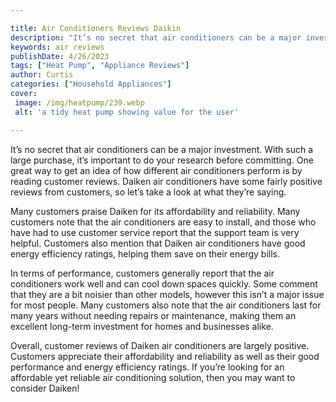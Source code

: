 ```yaml
---

title: Air Conditioners Reviews Daikin
description: "It’s no secret that air conditioners can be a major investment. With such a large purchase, it’s important to do your research bef...swipe up to find out"
keywords: air reviews
publishDate: 4/26/2023
tags: ["Heat Pump", "Appliance Reviews"]
author: Curtis
categories: ["Household Appliances"]
cover: 
 image: /img/heatpump/239.webp
 alt: 'a tidy heat pump showing value for the user'

---
```


It’s no secret that air conditioners can be a major investment. With such a large purchase, it’s important to do your research before committing. One great way to get an idea of how different air conditioners perform is by reading customer reviews. Daiken air conditioners have some fairly positive reviews from customers, so let’s take a look at what they’re saying. 

Many customers praise Daiken for its affordability and reliability. Many customers note that the air conditioners are easy to install, and those who have had to use customer service report that the support team is very helpful. Customers also mention that Daiken air conditioners have good energy efficiency ratings, helping them save on their energy bills. 

In terms of performance, customers generally report that the air conditioners work well and can cool down spaces quickly. Some comment that they are a bit noisier than other models, however this isn’t a major issue for most people. Many customers also note that the air conditioners last for many years without needing repairs or maintenance, making them an excellent long-term investment for homes and businesses alike. 

Overall, customer reviews of Daiken air conditioners are largely positive. Customers appreciate their affordability and reliability as well as their good performance and energy efficiency ratings. If you’re looking for an affordable yet reliable air conditioning solution, then you may want to consider Daiken!
